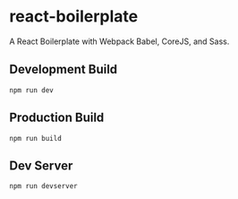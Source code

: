# react-boilerplate

A React Boilerplate with Webpack Babel, CoreJS, and Sass.

## Development Build

``
npm run dev
``

## Production Build

``
npm run build
``

## Dev Server

``
npm run devserver
``
